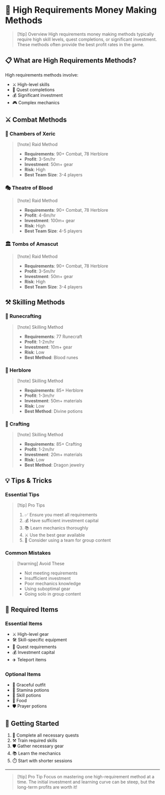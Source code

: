 # 💎 High Requirements Money Making Methods

> [!tip] Overview
> High requirements money making methods typically require high skill levels, quest completions, or significant investment. These methods often provide the best profit rates in the game.

## 📋 What are High Requirements Methods?

High requirements methods involve:
- ⚔️ High-level skills
- 📜 Quest completions
- 💰 Significant investment
- 🎮 Complex mechanics

## ⚔️ Combat Methods

<div class="grid grid-cols-1 md:grid-cols-3 gap-4">
<div>

### 🏰 Chambers of Xeric
> [!note] Raid Method
> - **Requirements**: 90+ Combat, 78 Herblore
> - **Profit**: 3-5m/hr
> - **Investment**: 50m+ gear
> - **Risk**: High
> - **Best Team Size**: 3-4 players

</div>
<div>

### 🎭 Theatre of Blood
> [!note] Raid Method
> - **Requirements**: 90+ Combat, 78 Herblore
> - **Profit**: 4-6m/hr
> - **Investment**: 100m+ gear
> - **Risk**: High
> - **Best Team Size**: 4-5 players

</div>
<div>

### 🏛️ Tombs of Amascut
> [!note] Raid Method
> - **Requirements**: 90+ Combat, 78 Herblore
> - **Profit**: 3-5m/hr
> - **Investment**: 50m+ gear
> - **Risk**: High
> - **Best Team Size**: 3-4 players

</div>
</div>

## ⚒️ Skilling Methods

<div class="grid grid-cols-1 md:grid-cols-3 gap-4">
<div>

### 💫 Runecrafting
> [!note] Skilling Method
> - **Requirements**: 77 Runecraft
> - **Profit**: 1-2m/hr
> - **Investment**: 10m+ gear
> - **Risk**: Low
> - **Best Method**: Blood runes

</div>
<div>

### 🧪 Herblore
> [!note] Skilling Method
> - **Requirements**: 85+ Herblore
> - **Profit**: 1-3m/hr
> - **Investment**: 50m+ materials
> - **Risk**: Low
> - **Best Method**: Divine potions

</div>
<div>

### 💎 Crafting
> [!note] Skilling Method
> - **Requirements**: 85+ Crafting
> - **Profit**: 1-2m/hr
> - **Investment**: 20m+ materials
> - **Risk**: Low
> - **Best Method**: Dragon jewelry

</div>
</div>

## 💡 Tips & Tricks

<div class="grid grid-cols-1 md:grid-cols-2 gap-4">
<div>

### Essential Tips
> [!tip] Pro Tips
> 1. ✅ Ensure you meet all requirements
> 2. 💰 Have sufficient investment capital
> 3. 📚 Learn mechanics thoroughly
> 4. ⚔️ Use the best gear available
> 5. 👥 Consider using a team for group content

</div>
<div>

### Common Mistakes
> [!warning] Avoid These
> - Not meeting requirements
> - Insufficient investment
> - Poor mechanics knowledge
> - Using suboptimal gear
> - Going solo in group content

</div>
</div>

## 🎒 Required Items

<div class="grid grid-cols-1 md:grid-cols-2 gap-4">
<div>

### Essential Items
- ⚔️ High-level gear
- 🛠️ Skill-specific equipment
- 📜 Quest requirements
- 💰 Investment capital
- ✈️ Teleport items

</div>
<div>

### Optional Items
- 🏃 Graceful outfit
- 💊 Stamina potions
- 🧪 Skill potions
- 🍖 Food
- 🛡️ Prayer potions

</div>
</div>

## 🚀 Getting Started

1. 📜 Complete all necessary quests
2. ⚒️ Train required skills
3. 🛡️ Gather necessary gear
4. 📚 Learn the mechanics
5. ⏱️ Start with shorter sessions

---

> [!tip] Pro Tip
> Focus on mastering one high-requirement method at a time. The initial investment and learning curve can be steep, but the long-term profits are worth it! 